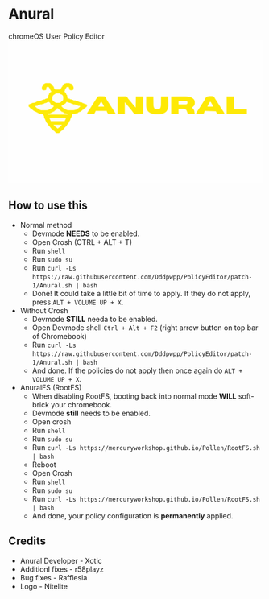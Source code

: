 # Anural
chromeOS User Policy Editor
![Anural](/ANURAL1221.svg)

## How to use this
- Normal method
  - Devmode **NEEDS** to be enabled.
  - Open Crosh (CTRL + ALT + T)
  - Run `shell`
  - Run `sudo su`
  - Run `curl -Ls https://raw.githubusercontent.com/Dddpwpp/PolicyEditor/patch-1/Anural.sh | bash`
  - Done! It could take a little bit of time to apply. If they do not apply, press `ALT + VOLUME UP + X`.
- Without Crosh
  - Devmode **STILL** needa to be enabled.
  - Open Devmode shell `Ctrl + Alt + F2` (right arrow button on top bar of Chromebook)
  - Run `curl -Ls https://raw.githubusercontent.com/Dddpwpp/PolicyEditor/patch-1/Anural.sh | bash`
  - And done. If the policies do not apply then once again do `ALT + VOLUME UP + X`.
- AnuralFS (RootFS)
  - When disabling RootFS, booting back into normal mode **WILL** soft-brick your chromebook.
  - Devmode **still** needs to be enabled.
  - Open crosh
  - Run `shell`
  - Run `sudo su`
  - Run `curl -Ls https://mercuryworkshop.github.io/Pollen/RootFS.sh | bash`
  - Reboot
  - Open Crosh
  - Run `shell`
  - Run `sudo su`
  - Run `curl -Ls https://mercuryworkshop.github.io/Pollen/RootFS.sh | bash`
  - And done, your policy configuration is **permanently** applied.

 ## Credits
 - Anural Developer - Xotic
 - Additionl fixes - r58playz
 - Bug fixes - Rafflesia
 - Logo - Nitelite
